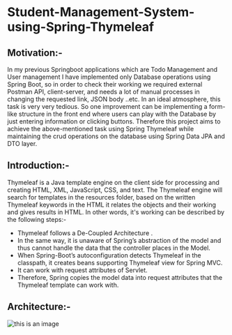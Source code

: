 # Student-Management-System-using-Spring-Thymeleaf

## Motivation:- 
In my previous Springboot applications which are Todo Management and User management I have implemented only Database operations using Spring Boot, so in order to check their working we required external Postman API, client-server, and needs a lot of manual processes in changing the requested link, JSON body ..etc. In an ideal atmosphere, this task is very very tedious. So one improvement can be implementing a form-like structure in the front end where users can play with the Database by just entering information or clicking buttons. Therefore this project aims to achieve the above-mentioned task using Spring Thymeleaf while maintaining the crud operations on the database using Spring Data JPA and DTO layer.

## Introduction:-
Thymeleaf is a Java template engine on the client side for processing and creating HTML, XML, JavaScript, CSS, and text. The Thymeleaf engine will search for templates in the resources folder, based on the written Thymeleaf keywords in the HTML it relates the objects and their working and gives results in HTML. In other words, it's working can be described by the following steps:-
  - Thymeleaf follows a De-Coupled Architecture .<br />
  - In the same way, it is unaware of Spring’s abstraction of the model and thus cannot handle the data that the controller places in the Model.<br />
  - When Spring-Boot’s autoconfiguration detects Thymeleaf in the classpath, it creates beans supporting Thymeleaf view for Spring MVC.<br />
  - It can work with request attributes of Servlet.<br />
  - Therefore, Spring copies the model data into request attributes that the Thymeleaf template can work with. <br />

## Architecture:-
  ![this is an image](https://cdn.mindmajix.com/blog/images/thymeleaf-vs-jsp-1-1722023.png)
